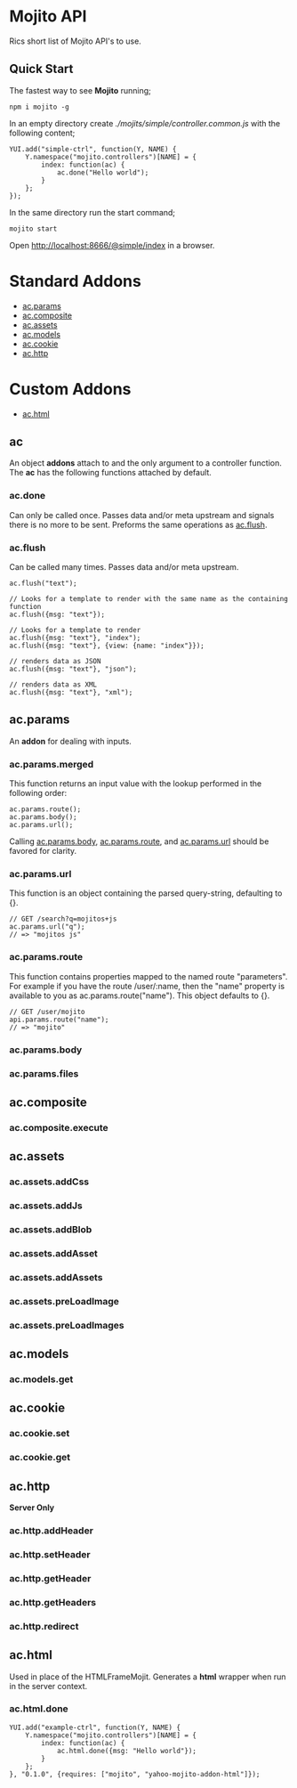 # Mojito API

Rics short list of Mojito API's to use.

## Quick Start

The fastest way to see __Mojito__ running;

    npm i mojito -g

In an empty directory create _./mojits/simple/controller.common.js_ with the following content;

    YUI.add("simple-ctrl", function(Y, NAME) {
        Y.namespace("mojito.controllers")[NAME] = {
            index: function(ac) {
                ac.done("Hello world");
            }
        };
    });

In the same directory run the start command;

    mojito start

Open [http://localhost:8666/@simple/index](http://localhost:8666/@simple/index) in a browser.

# Standard Addons

* [ac.params](#acparams)
* [ac.composite](#accomposite)
* [ac.assets](#acassets)
* [ac.models](#acmodels)
* [ac.cookie](#accookie)
* [ac.http](#achttp)

# Custom Addons

* [ac.html](#achtml)

## ac

An object __addons__ attach to and the only argument to a controller function. The __ac__ has the following functions attached by default.

### ac.done

Can only be called once. Passes data and/or meta upstream and signals there is no more to be sent. Preforms the same operations as [ac.flush](#acflush).

### ac.flush

Can be called many times. Passes data and/or meta upstream.

    ac.flush("text");

    // Looks for a template to render with the same name as the containing function
    ac.flush({msg: "text"});

    // Looks for a template to render
    ac.flush({msg: "text"}, "index");
    ac.flush({msg: "text"}, {view: {name: "index"}});

    // renders data as JSON
    ac.flush({msg: "text"}, "json");

    // renders data as XML
    ac.flush({msg: "text"}, "xml");

## ac.params

An __addon__ for dealing with inputs.

### ac.params.merged

This function returns an input value with the lookup performed in the following order:

    ac.params.route();
    ac.params.body();
    ac.params.url();

Calling [ac.params.body](#acparamsbody), [ac.params.route](#acparamsroute), and [ac.params.url](#acparamsurl) should be favored for clarity.

### ac.params.url

This function is an object containing the parsed query-string, defaulting to {}.

    // GET /search?q=mojitos+js
    ac.params.url("q");
    // => "mojitos js"

### ac.params.route

This function contains properties mapped to the named route "parameters". For example if you have the route /user/:name, then the "name" property is available to you as ac.params.route("name"). This object defaults to {}.

    // GET /user/mojito
    api.params.route("name");
    // => "mojito"

### ac.params.body

### ac.params.files

## ac.composite

### ac.composite.execute

## ac.assets

### ac.assets.addCss

### ac.assets.addJs

### ac.assets.addBlob

### ac.assets.addAsset

### ac.assets.addAssets

### ac.assets.preLoadImage

### ac.assets.preLoadImages

## ac.models

### ac.models.get

## ac.cookie

### ac.cookie.set

### ac.cookie.get

## ac.http

__Server Only__

### ac.http.addHeader

### ac.http.setHeader

### ac.http.getHeader

### ac.http.getHeaders

### ac.http.redirect

## ac.html

Used in place of the HTMLFrameMojit. Generates a __html__ wrapper when run in the server context.

### ac.html.done

    YUI.add("example-ctrl", function(Y, NAME) {
        Y.namespace("mojito.controllers")[NAME] = {
            index: function(ac) {
                ac.html.done({msg: "Hello world"});
            }
        };
    }, "0.1.0", {requires: ["mojito", "yahoo-mojito-addon-html"]});
